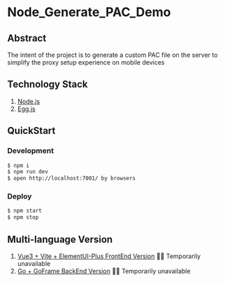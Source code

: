 # Node_Generate_PAC_Demo

## Abstract
The intent of the project is to generate a custom PAC file on the server to simplify the proxy setup experience on mobile devices

## Technology Stack
1. [Node.js]
2. [Egg.js]

## QuickStart

### Development

```bash
$ npm i
$ npm run dev
$ open http://localhost:7001/ by browsers
```

### Deploy

```bash
$ npm start
$ npm stop
```


## Multi-language Version
1. [Vue3 + Vite + ElementUI-Plus FrontEnd Version] 🤷‍♂️ Temporarily unavailable
2. [Go + GoFrame BackEnd Version] 🤷‍♂️ Temporarily unavailable


[Node.js]: https://nodejs.org/
[Egg.js]: https://www.eggjs.org/
[Vue3 + Vite + ElementUI-Plus FrontEnd Version]: https://github.com/rabbit2002/Node_Generate_PAC_Demo
[Go + GoFrame BackEnd Version]: https://github.com/rabbit2002/Node_Generate_PAC_Demo
